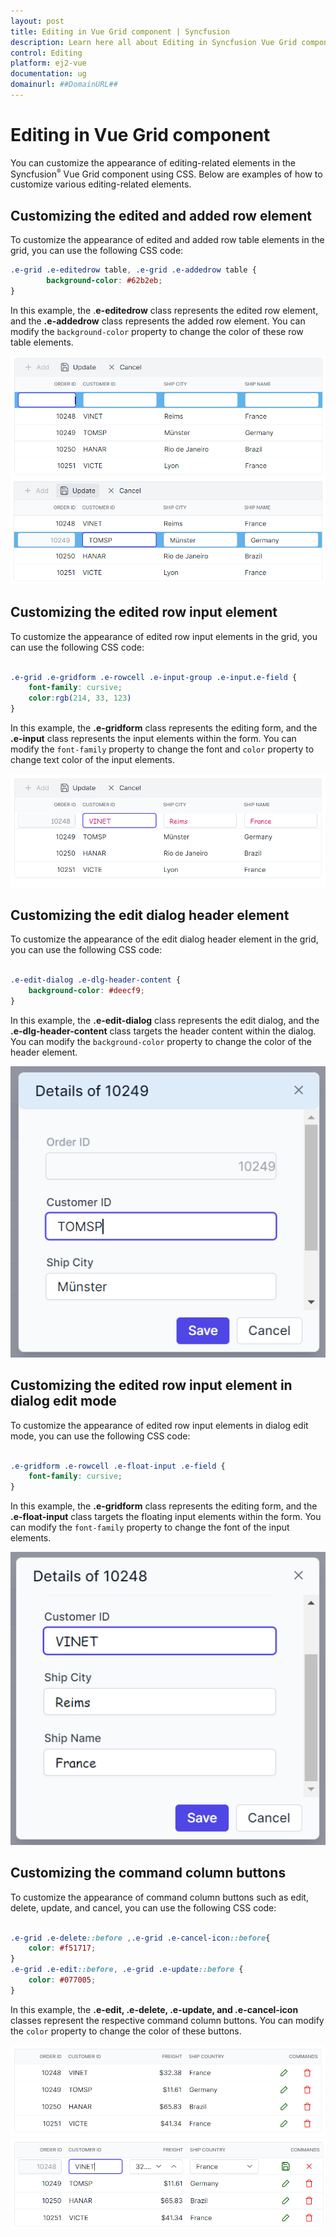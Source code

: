 ```yaml
---
layout: post
title: Editing in Vue Grid component | Syncfusion
description: Learn here all about Editing in Syncfusion Vue Grid component of Syncfusion Essential JS 2 and more.
control: Editing 
platform: ej2-vue
documentation: ug
domainurl: ##DomainURL##
---
```


# Editing in Vue Grid component

You can customize the appearance of editing-related elements in the Syncfusion<sup style="font-size:70%">&reg;</sup> Vue Grid component using CSS. Below are examples of how to customize various editing-related elements.

## Customizing the edited and added row element

To customize the appearance of edited and added row table elements in the grid, you can use the following CSS code:

```css
.e-grid .e-editedrow table, .e-grid .e-addedrow table {
	    background-color: #62b2eb;
}
```
In this example, the .**e-editedrow** class represents the edited row element, and the **.e-addedrow** class represents the added row element. You can modify the `background-color` property to change the color of these row table elements.

![Customizing the added row element](../images/edited-added-row-element.png)
![Customizing the edited row element](../images/edited-added-row-element-2.png)

## Customizing the edited row input element

To customize the appearance of edited row input elements in the grid, you can use the following CSS code:

```css

.e-grid .e-gridform .e-rowcell .e-input-group .e-input.e-field {
    font-family: cursive;
    color:rgb(214, 33, 123)
}

```
In this example, the **.e-gridform** class represents the editing form, and the **.e-input** class represents the input elements within the form. You can modify the `font-family` property to change the font and `color` property  to change text color of the input elements.

![Customizing the edited and added row element](../images/edited-row-input-element.png)

## Customizing the edit dialog header element

To customize the appearance of the edit dialog header element in the grid, you can use the following CSS code:

```css

.e-edit-dialog .e-dlg-header-content {
    background-color: #deecf9;
}

```
In this example, the **.e-edit-dialog** class represents the edit dialog, and the **.e-dlg-header-content** class targets the header content within the dialog. You can modify the `background-color` property to change the color of the header element.

![Customizing the edit dialog header element](../images/edit-dialog-header-element.png)

## Customizing the edited row input element in dialog edit mode

To customize the appearance of edited row input elements in dialog edit mode, you can use the following CSS code:

```css

.e-gridform .e-rowcell .e-float-input .e-field {
    font-family: cursive;
}

```
In this example, the **.e-gridform** class represents the editing form, and the **.e-float-input** class targets the floating input elements within the form. You can modify the `font-family` property to change the font of the input elements.

![Customizing the edited row input element in dialog](../images/edited-row-input-element-in-dialog.png)

## Customizing the command column buttons

To customize the appearance of command column buttons such as edit, delete, update, and cancel, you can use the following CSS code:

```css

.e-grid .e-delete::before ,.e-grid .e-cancel-icon::before{
    color: #f51717;
}
.e-grid .e-edit::before, .e-grid .e-update::before {
    color: #077005;
}

```
In this example, the **.e-edit, .e-delete, .e-update, and .e-cancel-icon** classes represent the respective command column buttons. You can modify the `color` property to change the color of these buttons.

![Customize command column button](../images/commandbutton-1.png)
![Customize command column button](../images/commandbutton-2.png)
